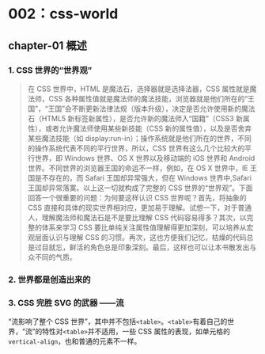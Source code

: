 # 002：css-world

## chapter-01 概述

### 1. CSS 世界的“世界观”

> 在 CSS 世界中，HTML 是魔法石，选择器就是选择法器，CSS 属性就是魔法师，CSS 各种属性值就是魔法师的魔法技能，浏览器就是他们所在的“王国”，“王国”会不断更新法律法规（版本升级），决定是否允许使用新的魔法石（HTML5 新标签新属性），是否允许新的魔法师入“国籍”（CSS3 新属性），或者允许魔法师使用某些新技能（CSS 新的属性值），以及是否舍弃某些魔法技能（如 display:run-in）；操作系统就是他们所在的世界，不同的操作系统代表不同的平行世界，所以，CSS 世界有这么几个比较大的平行世界，即 Windows 世界、OS X 世界以及移动端的 iOS 世界和 Android 世界。不同世界的浏览器王国的命运不一样，例如，在 OS X 世界中，IE 王国是不存在的，而 Safari 王国却异常强大，但在 Windows 世界中,Safari 王国却异常落寞。以上这一切就构成了完整的 CSS 世界的“世界观”。下面回答一个很重要的问题：为何要这样认识 CSS 世界呢？首先，将抽象的 CSS 直接和具体的现实世界相对应，更加易于理解。试想一下，对于普通人，理解魔法师和魔法石是不是要比理解 CSS 代码容易得多？其次，以完整的体系来学习 CSS 要比单纯关注属性值理解得更加深刻，可以培养从宏观层面认识与理解 CSS 的习惯。再次，这也方便我们记忆，枯燥的代码总是过目就忘，鲜活的角色总是印象深刻。最后，这样也可以让本书散发出与众不同的气质。

### 2. 世界都是创造出来的

### 3. CSS 完胜 SVG 的武器 ——流

“流影响了整个 CSS 世界”，其中并不包括`<table>`。`<table>`有着自己的世界，“流”的特性对`<table>`并不适用，一些 CSS 属性的表现，如单元格的`vertical-align`，也和普通的元素不一样。

